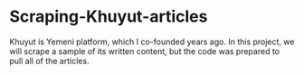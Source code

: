 # Scraping-Khuyut-articles
Khuyut is Yemeni platform, which I co-founded years ago. In this project, we will scrape a sample of its written content, but the code was prepared to pull all of the articles.
